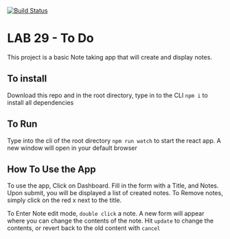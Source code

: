[![Build Status](https://travis-ci.com/khuynh92/28-routing-and-testing.svg?branch=master)](https://travis-ci.com/khuynh92/28-routing-and-testing)

# LAB 29  - To Do

This project is a basic Note taking app that will create and display notes. 

## To install
Download this repo and in the root directory, type in to the CLI `npm i` to install all dependencies 

## To Run
Type into the cli of the root directory `npm run watch` to start the react app. A new window will open in your default browser

## How To Use the App
To use the app, Click on Dashboard. Fill in the form with a Title, and Notes. Upon submit, you will be displayed a list of created notes. To Remove notes, simply click on the red x next to the title.

To Enter Note edit mode, `double click` a note. A new form will appear where you can change the contents of the note. Hit `update` to change the contents, or revert back to the old content with `cancel`
